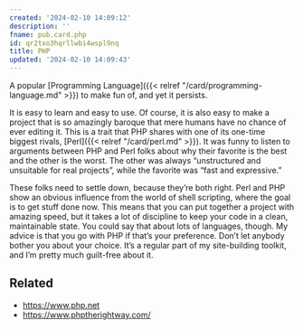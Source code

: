 ```yaml
---
created: '2024-02-10 14:09:12'
description: ''
fname: pub.card.php
id: qr2txo3hqrllwbi4wspl9nq
title: PHP
updated: '2024-02-10 14:09:43'
---
```


A popular [Programming Language]({{< relref "/card/programming-language.md" >}}) to make fun of, and yet it persists.

It is easy to learn and easy to use. Of course, it is also easy to make a project that is so amazingly baroque that mere humans have no chance of ever editing it. This is a trait that PHP shares with one of its one-time biggest rivals, [Perl]({{< relref "/card/perl.md" >}}). It was funny to listen to arguments between PHP and Perl folks about why their favorite is the best and the other is the worst. The other was always “unstructured and unsuitable for real projects”, while the favorite was “fast and expressive.”

These folks need to settle down, because they’re both right. Perl and PHP show an obvious influence from the world of shell scripting, where the goal is to get stuff done now. This means that you can put together a project with amazing speed, but it takes a lot of discipline to keep your code in a clean, maintainable state. You could say that about lots of languages, though. My advice is that you go with PHP if that’s your preference. Don’t let anybody bother you about your choice. It’s a regular part of my site-building toolkit, and I’m pretty much guilt-free about it.

## Related

- <https://www.php.net>
- <https://www.phptherightway.com/>